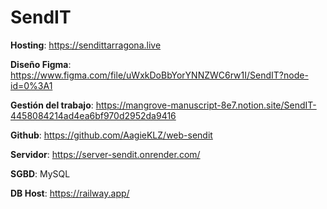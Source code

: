 # SendIT

**Hosting**: <https://sendittarragona.live>

**Diseño Figma**: <https://www.figma.com/file/uWxkDoBbYorYNNZWC6rw1I/SendIT?node-id=0%3A1>

**Gestión del trabajo**: <https://mangrove-manuscript-8e7.notion.site/SendIT-4458084214ad4ea6bf970d2952da9416>

**Github**: <https://github.com/AagieKLZ/web-sendit>

**Servidor**: <https://server-sendit.onrender.com/>

**SGBD**: MySQL

**DB Host**: <https://railway.app/>